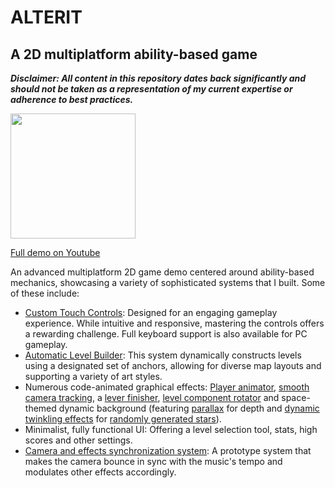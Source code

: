# ALTERIT

## A 2D multiplatform ability-based game

***Disclaimer: All content in this repository dates back significantly and should not be taken as a representation of my current expertise or adherence to best practices.***

<img src="../readme-assets/alterit.gif" width="200"/>

[Full demo on Youtube](https://www.youtube.com/watch?v=LH0LfCJr0ig)

An advanced multiplatform 2D game demo centered around ability-based mechanics, showcasing a variety of sophisticated systems that I built. Some of these include:

* [Custom Touch Controls](Assets/Scripts/PlayerController.cs): Designed for an engaging gameplay experience. While intuitive and responsive, mastering the controls offers a rewarding challenge. Full keyboard support is also available for PC gameplay.
* [Automatic Level Builder](Assets/Scripts/WallCrafter.cs): This system dynamically constructs levels using a designated set of anchors, allowing for diverse map layouts and supporting a variety of art styles.
* Numerous code-animated graphical effects: [Player animator](Assets/Scripts/PlayerAnimator.cs), [smooth camera tracking](Assets/Scripts/CameraTracking.cs), a [lever finisher](Assets/Scripts/LevelEnder.cs), [level component rotator](Assets/Scripts/StageRotator.cs) and space-themed dynamic background (featuring [parallax](Assets/Scripts/Parallaxer.cs) for depth and [dynamic twinkling effects](Assets/Scripts/StarTwinkler.cs) for [randomly generated stars](Assets/Scripts/StarLord.cs)).
* Minimalist, fully functional UI: Offering a level selection tool, stats, high scores and other settings.
* [Camera and effects synchronization system](Assets/Scripts/FXController.cs): A prototype system that makes the camera bounce in sync with the music's tempo and modulates other effects accordingly.
